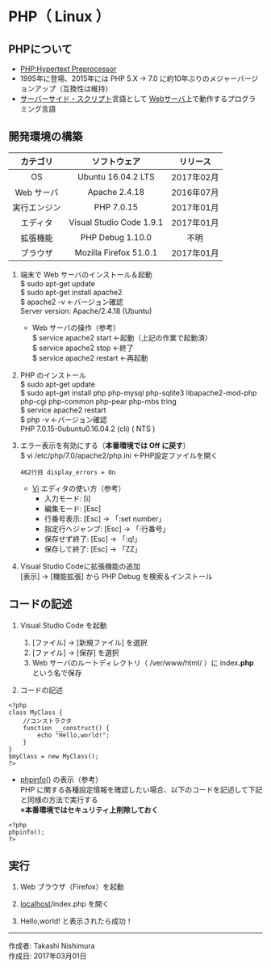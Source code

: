 # PHP（ Linux ）

## PHPについて

* [PHP:Hypertext Preprocessor](https://ja.wikipedia.org/wiki/PHP:_Hypertext_Preprocessor)
* 1995年に登場、2015年には PHP 5.X → 7.0 に約10年ぶりのメジャーバージョンアップ（互換性は維持）
* [サーバーサイド・スクリプト](http://bit.ly/2lajhCj)言語として [Webサーバ](http://bit.ly/2mbzR4D)上で動作するプログラミング言語

## 開発環境の構築

|カテゴリ|ソフトウェア|リリース|
|:--:|:--:|:--:|
|OS|Ubuntu 16.04.2 LTS|2017年02月|
|Web サーバ|Apache 2.4.18|2016年07月|
|実行エンジン|PHP 7.0.15|2017年01月|
|エディタ|Visual Studio Code 1.9.1|2017年01月|
|拡張機能|PHP Debug 1.10.0|不明|
|ブラウザ|Mozilla Firefox 51.0.1|2017年01月|

1. 端末で Web サーバのインストール＆起動  
    $ sudo apt-get update  
    $ sudo apt-get install apache2  
    $ apache2 -v ←バージョン確認  
    Server version: Apache/2.4.18 (Ubuntu)  

    * Web サーバの操作（参考）  
        $ service apache2 start ←起動（上記の作業で起動済）  
        $ service apache2 stop ←終了  
        $ service apache2 restart ←再起動

1. PHP のインストール  
    $ sudo apt-get update  
    $ sudo apt-get install php php-mysql php-sqlite3 libapache2-mod-php php-cgi php-common php-pear php-mbs
tring  
    $ service apache2 restart  
    $ php -v ←バージョン確認  
    PHP 7.0.15-0ubuntu0.16.04.2 (cli) ( NTS )  

1. エラー表示を有効にする（<b>本番環境では Off に戻す</b>）  
    $ vi /etc/php/7.0/apache2/php.ini ←PHP設定ファイルを開く  
    ```
    462行目 display_errors = On  
    ```
    * [Vi](https://ja.wikipedia.org/wiki/Vi) エディタの使い方（参考）
        * 入力モード: [i]
        * 編集モード: [Esc]
        * 行番号表示: [Esc] → 「:set number」
        * 指定行へジャンプ: [Esc] → 「:行番号」
        * 保存せず終了: [Esc] → 「:q!」
        * 保存して終了: [Esc] → 「ZZ」

1. Visual Studio Codeに拡張機能の追加  
    [表示] → [機能拡張] から PHP Debug を検索＆インストール

## コードの記述

1. Visual Studio Code を起動
    1. [ファイル] → [新規ファイル] を選択
    1. [ファイル] → [保存] を選択
    1. Web サーバのルートディレクトリ（ /ver/www/html/ ）に index<b>.php</b> という名で保存  

1. コードの記述
```
<?php
class MyClass {
    //コンストラクタ
    function __construct() {
        echo "Hello,world!";
    }
}
$myClass = new MyClass();
?>
```

* [phpinfo()](http://php.net/manual/ja/function.phpinfo.php) の表示（参考）  
    PHP に関する各種設定情報を確認したい場合、以下のコードを記述して下記と同様の方法で実行する  
    ※<b>本番環境ではセキュリティ上削除しておく</b>

```
<?php
phpinfo();
?>
```

## 実行

1. Web ブラウザ（Firefox）を起動

1. [localhost](https://ja.wikipedia.org/wiki/Localhost)/index.php を開く

1. Hello,world! と表示されたら成功！

***
作成者: Takashi Nishimura  
作成日: 2017年03月01日
